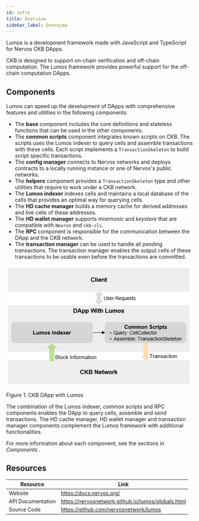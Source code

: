 ```yaml
---
id: intro
title: Overview
sidebar_label: Overview
---
```

Lumos is a development framework made with JavaScript and TypeScript for Nervos CKB DApps.

CKB is designed to support on-chain verification and off-chain computation.  <!--A CKB DApp has two parts, an off-chain transaction generator and an on-chain transaction validator.--> The Lumos framework provides powerful support for the off-chain computation DApps. 

<!--and designed based on the [index-query-assemble]https://docs.nervos.org/docs/reference/cell#index-query-assemble-pattern) pattern.-->

## Components

Lumos can speed up the development of DApps with comprehensive features and utilities in the following components:

- The **base** component includes the core definitions and stateless functions that can be used in the other components. 
- The **common scripts** component integrates known scripts on CKB. The scripts uses the Lumos indexer to query cells and assemble transactions with these cells. Each script implements a  `TransactionSkeleton`  to build script specific transactions. 
- The **config manager** connects to Nervos networks and deploys contracts to a locally running instance or one of Nervos's public networks.
- The **helpers** component provides a `TransactionSkeleton`  type and other utilities that require to work under a CKB network.
- The **Lumos indexer** indexes cells and maintains a local database of the cells that provides an optimal way for querying cells. 
- The **HD cache manager** builds a memory cache for derived addresses and live cells of these addresses.
- The **HD wallet manager** supports *mnemonic* and *keystore* that are compatible with `Neuron` and `ckb-cli`.
- The **RPC** component is responsible for the communication between the DApp and the CKB network.
- The **transaction manager** can be used to handle all pending transactions. The transaction manager enables the output cells of these transactions to be usable even before the transactions are committed.

<!--A CKB DApp must be able to locate cells and transform cells. The following components in Lumos enable the DApps to query cells and assemble transactions:-->

<!--[Base](../package/base): The base component includes the core definitions and stateless functions that can be used for a CKB specific task.-->

<!--[Common Scripts](/package/commonscripts): Lumos provides a unified workflow to assemble transactions with the integration of known scripts on CKB. The scripts can use the Lumos indexer to query cells and assemble transactions with these cells based on the `TransactionSkeleton`  object.-->

<!--The cell manager can **query** cells by using `CellCollector` and **assemble** transactions with these cells through the `TransactionSkeleton` object in the `@ckb-lumos/helpers` package.-->

<!--[Configuration Manager](../package/configmanager): The configuration manager connects to Nervos networks and deploys contracts to a locally running instance or one of Nervos's public networks.-->

<!--[Lumos Indexer](../package/indexer): The Lumos indexer indexes cells and maintains a local database of the cells that provides an optimal way for querying cells.-->

<!--[HD Cache Manager](../package/hdcache): The HD cache manager builds a memory cache for derived addresses and live cells of these addresses.-->

<!--[HD Wallet Manager](../package/hd): The HD wallet manager for CKB supports *mnemonic* and *keystore* that are compatible with `Neuron` and `ckb-cli`.-->

<!--[Transaction Manager](../package/transactionmanager): The Transaction Manager can be used to handle all pending transactions. The transaction manager enables the output cells of these transactions to be usable even before the transactions are committed.-->

<img src="../../img/CKB dapp with Lumos.png" width="500"/>

Figure 1. CKB DApp with Lumos

The combination of the Lumos indexer, common scripts and RPC components enables the DApp to query cells, assemble and send transactions. The HD cache manager, HD wallet manager and transaction manager components complement the Lumos framework with additional functionalities. 

For more information about each component, see the sections in *Components* .

<!--[**Cell Manager**](../package/commonscripts): The integration of known scripts on CKB that include the `common` script and `locktime pool` script enables a unified cell manager in Lumos.-->

<!--[**Helpers**](../package/helpers): The utilities for working with CKB transactions. The `@ckb-lumos/helpers` package is used in a framework sense that requires to setup the *configuration manager*.-->

<!--[**Lumos Indexer**](../package/indexer): The Lumos indexer is a CKB cell indexer that fulfills the [Index-Query-Assemble](https://docs.nervos.org/docs/reference/cell#index-query-assemble-pattern) pattern.-->

<!--[**Transaction Manager**](../package/transactionmanager): The transaction manager is a tool for managing uncommitted cells. The `send_transaction` method can be used to send a transaction to a CKB Node.  The `collector` method can be used to get uncommitted outputs.-->

<!--[**Common Types and Utilities**](../package/base)-->

<!--[**Common Scripts**](../package/commonscripts)-->

<!--[**Config Manager**](../package/configmanager): Configuration to connect to Nervos networks and deploy contracts, whether to a locally running instance, or one of Nervos's public networks.-->

<!--[**HD Cache Manager**](../package/hdcache)-->

<!--[**HD Wallet Manager**](../package/hd)-->

<!--[**Helpers**](../package/helpers)-->

<!--[**Indexer**](../package/indexer)-->

<!--[**Transaction Manager**](../package/transactionmanager)-->

## Resources

| Resource          | Link                                               |
| ----------------- | -------------------------------------------------- |
| Website           | https://docs.nervos.org/                           |
| API Documentation | https://nervosnetwork.github.io/lumos/globals.html |
| Source Code       | https://github.com/nervosnetwork/lumos             |

